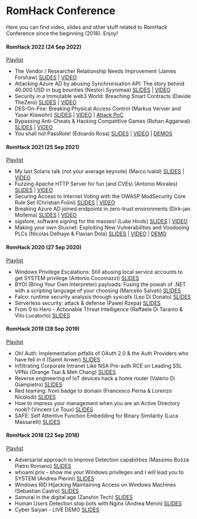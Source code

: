 # RomHack Conference
Here you can find video, slides and other stuff related to RomHack Conference since the beginning (2018). Enjoy!

#### RomHack 2022 (24 Sep 2022)

[Playlist](https://www.youtube.com/playlist?list=PL1UJVNzpT9Z7_484rLnddqXFfZyi4v7IF)

* The Vendor / Researcher Relationship Needs Improvement (James Forshaw) [SLIDES](./slides/2022/James_Forshaw_Keynote.pdf) | [VIDEO](https://www.youtube.com/watch?v=t-OBKLYaBuk)
* Attacking Azure AD by abusing Synchronisation API: The story behind 40.000 USD in bug bounties (Nestori Syynimaa) [SLIDES](./slides/2022/Attacking_Azure_AD_by_abusing_Synchronisation_API.pdf) | [VIDEO](https://www.youtube.com/watch?v=HWVplPyfCDg)
* Security in a Immutable web3 World: Breaching Smart Contracts (Davide TheZero) [SLIDES](./slides/2022/Security_in_a_Immutable_web3_World_Breaching_Smart_Contracts.pdf) | [VIDEO](https://www.youtube.com/watch?v=UlfE6InuT6g)
* DES-On-Fire: Breaking Physical Access Control (Markus Vervier and Yasar Klawohn) [SLIDES](./slides/2022/DES_On_Fire_Breaking_Physical_Access_Control.pdf) | [VIDEO](https://www.youtube.com/watch?v=7bmtDGtUz-o) | [Attack PoC](https://github.com/x41sec/poc/tree/master/CVE-2021-34600-brute-force/)
* Bypassing Anti-Cheats & Hacking Competitive Games (Rohan Aggarwal) [SLIDES](./slides/2022/Bypassing_Anti_Cheats_Hacking_Competitive_Games.pdf) | [VIDEO](https://www.youtube.com/watch?v=KpP1ZKTnvFc)
* You shall not PassRole! (Edoardo Rosa) [SLIDES](./slides/2022/You_shall_not_PassRole.pdf) | [VIDEO](https://www.youtube.com/watch?v=p6wJIvHJXjE) | [DEMOS](https://github.com/primait/nuvola/tree/master/assets/demos/)

#### RomHack 2021 (25 Sep 2021)

[Playlist](https://www.youtube.com/playlist?list=PL1UJVNzpT9Z75lVisztflYK4v_7XBwuTh)

* My last Solaris talk (not your average keynote) (Marco Ivaldi) [SLIDES](./slides/2021/Marco_Ivaldi.pdf) | [VIDEO](https://youtu.be/Nc9ZLTb2hQ8)
* Fuzzing Apache HTTP Server for fun (and CVEs) (Antonio Morales) [SLIDES](./slides/2021/Antonio_Morales.pdf) | [VIDEO](https://youtu.be/BnMxnZVIO3k)
* Securing Access to Internet Voting with the OWASP ModSecurity Core Rule Set (Christian Folini) [SLIDES](./slides/2021/Christian_Folini.pdf) | [VIDEO](https://youtu.be/BnMxnZVIO3k)
* Breaking Azure AD joined endpoints in zero-trust environments (Dirk-jan Mollema) [SLIDES](./slides/2021/Dirk_jan_Mollema.pdf) | [VIDEO](https://youtu.be/OigKnI68Sfo)
* sigstore, software signing for the masses! (Luke Hinds) [SLIDES](./slides/2021/Luke_Hinds.pdf) | [VIDEO](https://youtu.be/JXcqX5ozuvc)
* Making your own Stuxnet: Exploiting New Vulnerabilities and Voodooing PLCs (Nicolas Delhaye & Flavian Dola) [SLIDES](./slides/2021/Nicolas_Delhaye_Flavian_Dola.pdf) | [VIDEO](https://youtu.be/9PGyOyJTbrE) | [DEMO](https://drive.google.com/file/d/1aDiPR-_GXyh1nugos22CreoV4Qe4s_FD/view?usp=sharing)

#### RomHack 2020 (27 Sep 2020)

[Playlist](https://www.youtube.com/playlist?list=PL1UJVNzpT9Z4fWDJnVbq_gEs0udEKpat6)

* Windows Privilege Escalations: Still abusing local service accounts to get SYSTEM privilege (Antonio Cocomazzi) [SLIDES](./slides/2020/Cocomazzi.pdf)
* BYOI (Bring Your Own Interpreter) payloads: Fusing the powah of .NET with a scripting language of your choosing (Marcello Salvati) [SLIDES](./slides/2020/Salvati.pdf)
* Falco: runtime security analysis through syscalls (Leo Di Donato) [SLIDES](./slides/2020/runtime_security_analysis_through_syscalls.pdf)
* Serverless security: attack & defense (Pawel Rzepa) [SLIDES](./slides/2020/Rzepa.pdf)
* From 0 to Hero - Actionable Threat Intelligence (Raffaele Di Taranto & Vito Lucatorto) [SLIDES](./slides/2020/DiTaranto_Lucatorto.pdf)

#### RomHack 2019 (28 Sep 2019)

[Playlist](https://www.youtube.com/playlist?list=PL1UJVNzpT9Z7CAZhrBH0tzCzGc3Gvw5rf)

* Oh! Auth: Implementation pitfalls of OAuth 2.0 & the Auth Providers who have fell in it (Samit Anwer) [SLIDES](./slides/2019/Anwer_OAuth.pdf)
* Infiltrating Corporate Intranet Like NSA Pre-auth RCE on Leading SSL VPNs (Orange Tsai & Meh Chang) [SLIDES](./slides/2019/Tsai-Chang_infiltrate_like_NSA.pdf)
* Reverse engineering of IoT devices hack a home router (Valerio Di Giampietro) [SLIDES](./slides/2019/Di_Giampietro_IoT_reverse.pdf)
* Red teaming: from badge to domain (Francesco Perna & Lorenzo Nicolodi) [SLIDES](./slides/2019/Perna-Nicolodi_Red_Teaming.pdf)
* How to impress your management when you are an Active Directory noob? (Vincent Le Toux) [SLIDES](./slides/2019/Le_Toux_Impress_your_management.pdf)
* SAFE: Self Attentive Function Embedding for Binary Similarity (Luca Massarelli) [SLIDES](./slides/2019/Massarelli_SAFE.pdf)

#### RomHack 2018 (22 Sep 2018)

[Playlist](https://www.youtube.com/playlist?list=PL1UJVNzpT9Z6gQDvWJrR2oe3liMLkaBGU)

* Adversarial approach to Improve Detection capabilities (Massimo Bozza Pietro Romano) [SLIDES](./slides/2018/Massimo_Bozza_Pietro_Romano_Adversarial_approach_to_Improve_Detection_capabilities.pdf)
* whoami priv - show me your Windows privileges and I will lead you to SYSTEM (Andrea Pierini) [SLIDES](./slides/2018/Andrea_Pierini_whoami_priv_show_me_your_Windows_privileges_and_I_will_lead_you_to_SYSTEM.pdf)
* Windows RID Hijacking Maintaining Access on Windows Machines (Sebastian Castro) [SLIDES](./slides/2018/Sebastian_Castro_Windows_RID_Hijacking_Maintaining_Access_on_Windows_Machines.pdf)
* Samurai in the digital age (Zanshin Tech) [SLIDES](./slides/2018/Zanshin_Tech_Samurai_in_the_digital_age.pdf)
* Human Users Detection stop bots with Nginx (Andrea Menin) [SLIDES](./slides/2018/Andrea_Menin_Human_Users_Detection_stop_bots_with_Nginx.pdf)
* Cyber Saiyan - LIVE DEMO [SLIDES](./slides/2018/Cyber_Saiyan_LIVE_DEMO.pdf)

